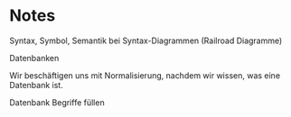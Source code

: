 # Notes

Syntax, Symbol, Semantik
bei Syntax-Diagrammen (Railroad Diagramme)

Datenbanken

Wir beschäftigen uns mit Normalisierung,
nachdem wir wissen, was eine Datenbank ist.

Datenbank Begriffe füllen
